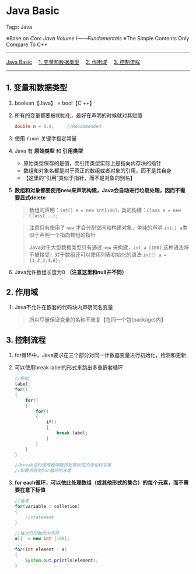 # Java Basic

Tags: Java

※Base on *Core Java Volume Ⅰ——Fundamentals*
※The Simple Contents Only Compare To C++

---

<!-- MDTOC maxdepth:6 firsth1:1 numbering:0 flatten:0 bullets:0 updateOnSave:1 -->

[Java Basic](#java-basic)
&emsp;[1. 变量和数据类型](#1-变量和数据类型)
&emsp;[2. 作用域](#2-作用域)
&emsp;[3. 控制流程](#3-控制流程)

<!-- /MDTOC -->

---

## 1. 变量和数据类型

1. boolean【Java】 = bool【C ++】

2. 所有的变量都要被初始化，最好在声明的时候就对其赋值

    ```java
    double n = 0.0;		//Recommended
    ```

3. 使用 `final` 关键字指定常量

4. Java 有 **原始类型** 和 **引用类型**

    - 原始类型保存的是值，而引用类型实际上是指向内存块的指针
    - 数组和对象名都是对于真正的数组或者对象的引用，而不是其自身
    - 【这里的“引用”类似于指针，而不是对象的别名】

5. **数组和对象都要使用new来声明构建，Java会自动进行垃圾处理，因而不需要显式delete**

    > 数组的声明：`int[] a = new int[100];`
    > 类的构建：`Class a = new Class(...);`

    > 注意只有使用了 `new` 才会分配空间和构建对象，单纯的声明 `int[] a`类似于声明一个指向数组的指针
    >
    > Java对于大型数据类型只有通过 `new` 来构建，`int a [100]` 这种语法将不被接受，对于数组还可以使用列表初始化的语法
    > `int[] a = {1,2,3,4,6};`

6. Java允许数组长度为0 **（注意这里和null并不同）**

## 2. 作用域

1. Java不允许在嵌套的代码块内声明同名变量

    > 所以尽量保证变量的名称不重复【在同一个包(package)内】

## 3. 控制流程

1. for循环中，Java要求在三个部分对同一计数器变量进行初始化，检测和更新

2. 可以使用break label的形式来跳出多重嵌套循环

    ```java
    //例如
    label:
    for()
    {
	    for()
	    {
		    for()
		    {
			    if()
		    	{
				    break label;
			    }
		    }
	    }
    }

    //break语句使得程序跳转到带标签的语句块末尾
    //即最外层的for循环的末尾
    ```

3. **for each循环，可以依此处理数组（或其他形式的集合）的每个元素，而不需要在意下标值**

    ```java
    //语法
    for(variable : colletion)
    {
	    //statement
    }

    //依次打印数组内字符
    a[]  = new int [100];
    ....
    for(int element : a)
    {
	    System.out.println(element);
	}
    ```
